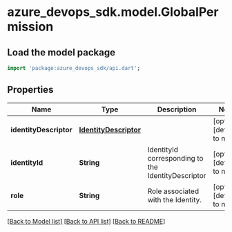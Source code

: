 # azure_devops_sdk.model.GlobalPermission

## Load the model package
```dart
import 'package:azure_devops_sdk/api.dart';
```

## Properties
Name | Type | Description | Notes
------------ | ------------- | ------------- | -------------
**identityDescriptor** | [**IdentityDescriptor**](IdentityDescriptor.md) |  | [optional] [default to null]
**identityId** | **String** | IdentityId corresponding to the IdentityDescriptor | [optional] [default to null]
**role** | **String** | Role associated with the Identity. | [optional] [default to null]

[[Back to Model list]](../README.md#documentation-for-models) [[Back to API list]](../README.md#documentation-for-api-endpoints) [[Back to README]](../README.md)


